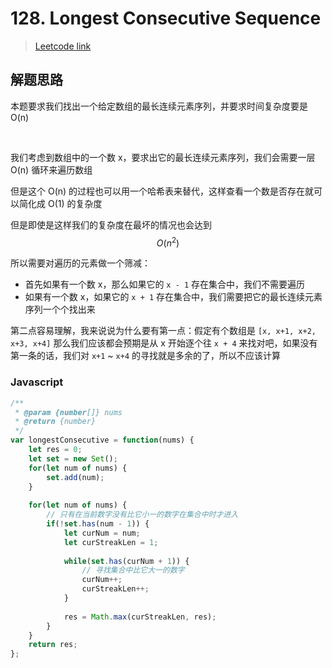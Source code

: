 # 128. Longest Consecutive Sequence

> [Leetcode link](https://leetcode.com/problems/longest-consecutive-sequence/)



## 解题思路

本题要求我们找出一个给定数组的最长连续元素序列，并要求时间复杂度要是 O(n)

<br />

我们考虑到数组中的一个数 x，要求出它的最长连续元素序列，我们会需要一层 O(n) 循环来遍历数组

但是这个 O(n) 的过程也可以用一个哈希表来替代，这样查看一个数是否存在就可以简化成 O(1) 的复杂度

但是即使是这样我们的复杂度在最坏的情况也会达到 $$O(n^2)$$

所以需要对遍历的元素做一个筛减：

- 首先如果有一个数 x，那么如果它的 `x - 1` 存在集合中，我们不需要遍历
- 如果有一个数 x，如果它的 `x + 1` 存在集合中，我们需要把它的最长连续元素序列一个个找出来

第二点容易理解，我来说说为什么要有第一点：假定有个数组是 `[x, x+1, x+2, x+3, x+4]` 那么我们应该都会预期是从 x 开始逐个往 `x + 4` 来找对吧，如果没有第一条的话，我们对 `x+1` ~ `x+4` 的寻找就是多余的了，所以不应该计算



### Javascript

```js
/**
 * @param {number[]} nums
 * @return {number}
 */
var longestConsecutive = function(nums) {
    let res = 0;
    let set = new Set();
    for(let num of nums) {
        set.add(num);
    }
    
    for(let num of nums) {
        // 只有在当前数字没有比它小一的数字在集合中时才进入
        if(!set.has(num - 1)) {
            let curNum = num;
            let curStreakLen = 1;
            
            while(set.has(curNum + 1)) {
                // 寻找集合中比它大一的数字
                curNum++;
                curStreakLen++;
            }
            
            res = Math.max(curStreakLen, res);
        }
    }
    return res;
};
```

